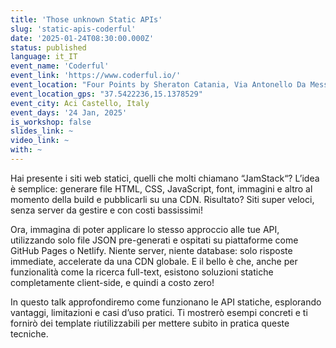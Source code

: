 ```yaml
---
title: 'Those unknown Static APIs'
slug: 'static-apis-coderful'
date: '2025-01-24T08:30:00.000Z'
status: published
language: it_IT
event_name: 'Coderful'
event_link: 'https://www.coderful.io/'
event_location: "Four Points by Sheraton Catania, Via Antonello Da Messina 45 Aci Castello, 95021 Catania, CT, Italy"
event_location_gps: "37.5422236,15.1378529"
event_city: Aci Castello, Italy
event_days: '24 Jan, 2025'
is_workshop: false
slides_link: ~
video_link: ~
with: ~
---
```


Hai presente i siti web statici, quelli che molti chiamano “JamStack“? L’idea è
semplice: generare file HTML, CSS, JavaScript, font, immagini e altro al momento
della build e pubblicarli su una CDN. Risultato? Siti super veloci, senza server
da gestire e con costi bassissimi!

Ora, immagina di poter applicare lo stesso approccio alle tue API, utilizzando
solo file JSON pre-generati e ospitati su piattaforme come GitHub Pages o
Netlify. Niente server, niente database: solo risposte immediate, accelerate da
una CDN globale. E il bello è che, anche per funzionalità come la ricerca
full-text, esistono soluzioni statiche completamente client-side, e quindi a
costo zero!

In questo talk approfondiremo come funzionano le API statiche, esplorando
vantaggi, limitazioni e casi d’uso pratici. Ti mostrerò esempi concreti e ti
fornirò dei template riutilizzabili per mettere subito in pratica queste
tecniche.
